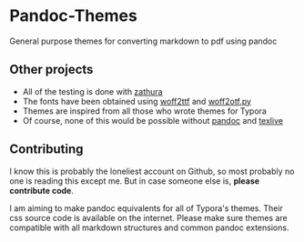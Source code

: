 # Pandoc-Themes
General purpose themes for converting markdown to pdf using pandoc

## Other projects
+ All of the testing is done with [zathura](https://wiki.archlinux.org/title/zathura)
+ The fonts have been obtained using [woff2ttf](https://archlinux.org/packages/extra/x86_64/woff2/) and [woff2otf.py](https://github.com/hanikesn/woff2otf)
+ Themes are inspired from all those who wrote themes for Typora
+ Of course, none of this would be possible without [pandoc](https://pandoc.org/) and [texlive](https://www.tug.org/texlive/)

## Contributing
I know this is probably the loneliest account on Github, so most probably no one is reading this except me.
But in case someone else is, **please contribute code**.

I am aiming to make pandoc equivalents for all of Typora's themes. Their css source code is available on the internet. Please make sure themes are compatible with all markdown structures and common pandoc extensions.
